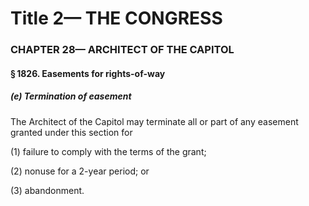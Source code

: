 
# Title 2— THE CONGRESS
### CHAPTER 28— ARCHITECT OF THE CAPITOL
#### § 1826. Easements for rights-of-way
##### (e) Termination of easement

The Architect of the Capitol may terminate all or part of any easement granted under this section for

(1) failure to comply with the terms of the grant;

(2) nonuse for a 2-year period; or

(3) abandonment.
